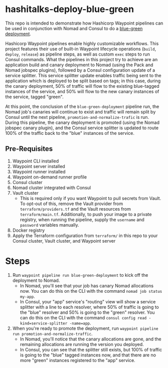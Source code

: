 # hashitalks-deploy-blue-green

This repo is intended to demonstrate how Hashicorp Waypoint pipelines can be used in conjunction with Nomad and Consul to do a [blue-green deployment](https://en.wikipedia.org/wiki/Blue-green_deployment). 

Hashicorp Waypoint pipelines enable highly customizable workflows. This project features their use of built-in Waypoint lifecycle operations (`build`, `deploy`, `release`) as pipeline steps, as well as custom `exec` steps to run Consul commands. What the pipelines in this project try to achieve are an application build and canary deployment to Nomad (using the Pack and Nomad jobspec plugins), followed by a Consul configuration update of a service splitter. This service splitter update enables traffic being sent to the application which is deployed to be split based on tags; in this case, during the canary deployment, 50% of traffic will flow to the existing blue-tagged instances of the service, and 50% will flow to the new canary instances of the service, tagged "green".

At this point, the conclusion of the `blue-green-deployment` pipeline run, the Nomad job's canaries will continue to exist and traffic will remain split by Consul until the next pipeline, `promotion-and-normalize-trafic` is run. During this pipeline, the canary deployment is promoted (using the Nomad jobspec canary plugin), and the Consul service splitter is updated to route 100% of the traffic back to the "blue" instances of the service.

## Pre-Requisites
1. Waypoint CLI installed
2. Waypoint server installed
3. Waypoint runner installed
4. Waypoint on-demand runner profile
5. Consul cluster
6. Nomad cluster integrated with Consul
7. Vault cluster
    - This is required only if you want Waypoint to pull secrets from Vault. To opt-out of this, remove the Vault provider from `terraform/providers.tf` and the Vault resources from `terraform/main.tf`. Additionally, to push your image to a private registry, when running the pipeline, supply the `username` and `password` variables manually.
8. Docker registry
9. Apply the Terraform configuration from `terraform/` in this repo to your Consul cluster, Vault cluster, and Waypoint server
    
# Steps
1. Run `waypoint pipeline run blue-green-deployment` to kick off the deployment to Nomad.
    - In Nomad, you'll see that your job has canary Nomad allocations now. You can do this on the CLI with the command `nomad job status my-app`.
    - In Consul, your "app" service's "routing" view will show a service splitter with a line to each resolver, where 50% of traffic is going to the "blue" resolver and 50% is going to the "green" resolver. You can do this on the CLI with the command `consul config read -kind=service-splitter -name=app`.
2. When you're ready to promote the deployment, run `waypoint pipeline run promotion-and-normalize-traffic`.
    - In Nomad, you'll notice that the canary allocations are gone, and the remaining allocations are running the version you deployed.
    - In Consul, you can see that the splitter still exists, but 100% of traffic is going to the "blue" tagged instances now, and that there are no more "green" instances registered to the "app" service.
